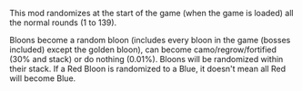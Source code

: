 This mod randomizes at the start of the game (when the game is loaded) all the normal rounds (1 to 139).

Bloons become a random bloon (includes every bloon in the game (bosses included) except the golden bloon), can become camo/regrow/fortified (30% and stack) or do nothing (0.01%). 
Bloons will be randomized within their stack. If a Red Bloon is randomized to a Blue, it doesn't mean all Red will become Blue.
